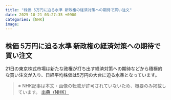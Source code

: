 ```yaml
---
title: "株価 5万円に迫る水準 新政権の経済対策への期待で買い注文"
date: 2025-10-21 03:27:35 +0900
categories: [NHK]
image: 
---
```

## 株価 5万円に迫る水準 新政権の経済対策への期待で買い注文

21日の東京株式市場は新たな政権が打ち出す経済対策への期待などから積極的な買い注文が入り、日経平均株価は5万円の大台に迫る水準となっています。

> ※ NHK記事は本文・画像の転載が許可されていないため、概要のみ掲載しています。
[出典（NHK）](http://www3.nhk.or.jp/news/html/20251021/k10014954341000.html)
